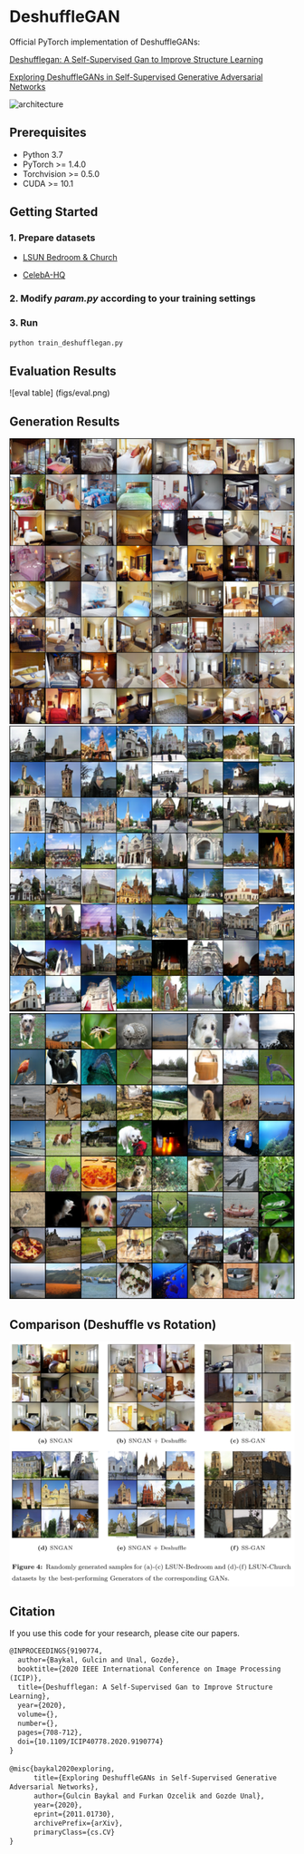 # DeshuffleGAN

Official PyTorch implementation of DeshuffleGANs:

[Deshufflegan: A Self-Supervised Gan to Improve Structure Learning](https://ieeexplore.ieee.org/document/9190774)

[Exploring DeshuffleGANs in Self-Supervised Generative Adversarial Networks](https://arxiv.org/abs/2011.01730)

![architecture](main_fig.png)

## Prerequisites
- Python 3.7
- PyTorch >= 1.4.0
- Torchvision >= 0.5.0
- CUDA >= 10.1

## Getting Started
### 1. Prepare datasets
- [LSUN Bedroom & Church](https://github.com/fyu/lsun)

- [CelebA-HQ](https://github.com/tkarras/progressive_growing_of_gans#preparing-datasets-for-training)

### 2. Modify _param.py_ according to your training settings
### 3. Run 
```bash
python train_deshufflegan.py
```
## Evaluation Results
![eval table] (figs/eval.png)

## Generation Results
![bedroom](figs/bedroom_deshuffle.png)
![church](figs/church_deshuffle.png)
![imagenet](figs/imagenet.png)

## Comparison (Deshuffle vs Rotation)
![compare](figs/comparison.png)

## Citation
If you use this code for your research, please cite our papers.
```
@INPROCEEDINGS{9190774,  
  author={Baykal, Gulcin and Unal, Gozde},  
  booktitle={2020 IEEE International Conference on Image Processing (ICIP)},   
  title={Deshufflegan: A Self-Supervised Gan to Improve Structure Learning},   
  year={2020},  
  volume={},  
  number={},  
  pages={708-712},  
  doi={10.1109/ICIP40778.2020.9190774}
}

@misc{baykal2020exploring,
      title={Exploring DeshuffleGANs in Self-Supervised Generative Adversarial Networks}, 
      author={Gulcin Baykal and Furkan Ozcelik and Gozde Unal},
      year={2020},
      eprint={2011.01730},
      archivePrefix={arXiv},
      primaryClass={cs.CV}
}
```
